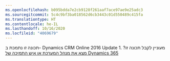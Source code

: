 ```yaml
---
ms.openlocfilehash: b095bdda7e2cb9128f261aaf7ace97ae9e25adc3
ms.sourcegitcommit: 5c4c9bf3ba018562d6cb3443c01d550489c415fa
ms.translationtype: HT
ms.contentlocale: he-IL
ms.lasthandoff: 10/16/2020
ms.locfileid: "4069679"
---
```

תכונה זו נתמכת ב- Dynamics CRM Online 2016 Update 1. מעוניין לקבל תכונה זו? [מצא את מנהל המערכת או איש התמיכה של Dynamics 365](https://docs.microsoft.com/dynamics365/customerengagement/on-premises/basics/find-administrator-support)
